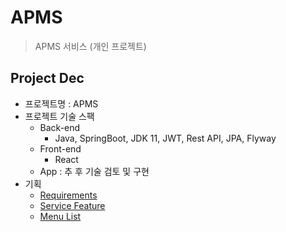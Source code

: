 # APMS

> APMS 서비스 (개인 프로젝트)

## Project Dec

- 프로젝트명 : APMS
- 프로젝트 기술 스팩
  - Back-end
    - Java, SpringBoot, JDK 11, JWT, Rest API, JPA, Flyway
  - Front-end
    - React
  - App : 추 후 기술 검토 및 구현
- 기획
  - [Requirements](doc/requirements.md)
  - [Service Feature](https://docs.google.com/spreadsheets/d/1GgFxd_WXzJvRWXY6sN0XYZSP_Jj8-zFn3bKCin17iK4/edit?usp=sharing)
  - [Menu List](doc/menu_tree.md)
  <!-- - 설계
  - [Architecture](doc/architecture.md)
  - [ERD](doc/erd.mwb)
  - 화면 설계서
    - 개발
    - [Naming Convention](doc/naming.md)
    - [Project Folder Structure](doc/folder_structure.md)
    - [API Specification](doc/api_specification.md)
    - Reference Doc -->
